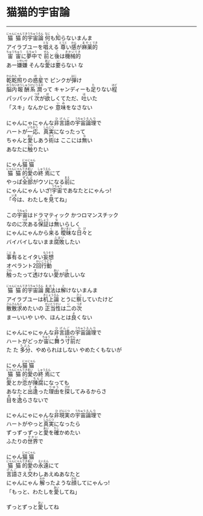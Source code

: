 # 猫猫的宇宙論
---
<lyric>
<ruby>猫<rt>にゃん</rt></ruby><ruby>猫<rt>にゃん</rt></ruby><ruby>的<rt>てき</rt></ruby><ruby>宇宙<rt>うちゅう</rt></ruby><ruby>論<rt>ろん</rt></ruby> <ruby>何<rt>なに</rt></ruby>も<ruby>知<rt>し</rt></ruby>らないまんま<br/>&#13;
アイラブユーを<ruby>唱<rt>とな</rt></ruby>える <ruby>尊<rt>とうと</rt></ruby>い<ruby>感<rt>かん</rt></ruby>が<ruby>麻薬<rt>まやく</rt></ruby><ruby>的<rt>てき</rt></ruby><br/>&#13;
<ruby>宙<rt>ちゅう</rt></ruby><ruby>宙<rt>ちゅう</rt></ruby>に<ruby>夢中<rt>むちゅう</rt></ruby>で <ruby>前<rt>ぜん</rt></ruby>と<ruby>後<rt>ご</rt></ruby>は<ruby>機械的<rt>きかいてき</rt></ruby><br/>&#13;
あー<ruby>嫌嫌<rt>いやいや</rt></ruby> そんな<ruby>愛<rt>あい</rt></ruby>は<ruby>要<rt>い</rt></ruby>らない な<br/>&#13;
<br/>&#13;
<ruby>乾<rt>かん</rt></ruby><ruby>乾<rt>かん</rt></ruby><ruby>照<rt>で</rt></ruby>りの<ruby>惑星<rt>ほし</rt></ruby>で ピンクが<ruby>弾<rt>はじ</rt></ruby>け<br/>&#13;
<ruby>脳内<rt>のうない</rt></ruby><ruby>報酬<rt>ほうしゅう</rt></ruby><ruby>系<rt>けい</rt></ruby><ruby>潤<rt>うるお</rt></ruby>って キャンディーも<ruby>足<rt>た</rt></ruby>りない<ruby>程<rt>ほど</rt></ruby><br/>&#13;
パッパッパ <ruby>次<rt>つぎ</rt></ruby>が<ruby>欲<rt>ほ</rt></ruby>しくてただ、<ruby>吐<rt>は</rt></ruby>いた<br/>&#13;
「スキ」なんかじゃ <ruby>意味<rt>いみ</rt></ruby>をなさない<br/>&#13;
<br/>&#13;
にゃんにゃにゃんな<ruby>非<rt>ひ</rt></ruby><ruby>言語<rt>げんご</rt></ruby>の<ruby>宇宙<rt>うちゅう</rt></ruby><ruby>論理<rt>ろんり</rt></ruby>で<br/>&#13;
ハートが<ruby>一応<rt>いちおう</rt></ruby>、<ruby>真<rt>しん</rt></ruby><ruby>実<rt>じつ</rt></ruby>になったって<br/>&#13;
ちゃんと<ruby>愛<rt>あい</rt></ruby>しあう<ruby>術<rt>すべ</rt></ruby>は ここには<ruby>無<rt>な</rt></ruby>い<br/>&#13;
あなたに<ruby>触<rt>さわ</rt></ruby>りたい<br/>&#13;
<br/>&#13;
にゃん<ruby>猫<rt>にゃ</rt></ruby><ruby>猫<rt>にゃん</rt></ruby><br/>&#13;
<ruby>猫<rt>にゃん</rt></ruby><ruby>猫<rt>にゃん</rt></ruby><ruby>的<rt>てき</rt></ruby><ruby>愛<rt>あい</rt></ruby>の<ruby>終焉<rt>しゅうえん</rt></ruby>にて<br/>&#13;
やっぱ<ruby>全部<rt>ぜんぶ</rt></ruby>がウソになる<ruby>前<rt>まえ</rt></ruby>に<br/>&#13;
にゃんにゃん いざ!<ruby>宇宙<rt>うちゅう</rt></ruby>であなたとにゃんっ!<br/>&#13;
「<ruby>今<rt>いま</rt></ruby>は、わたしを<ruby>見<rt>み</rt></ruby>てね」<br/>&#13;
<br/>&#13;
この<ruby>宇宙<rt>うちゅう</rt></ruby>はドラマティック かつロマンスチック<br/>&#13;
なのに<ruby>次<rt>つぎ</rt></ruby>ある<ruby>保証<rt>ほしょう</rt></ruby>は<ruby>無<rt>な</rt></ruby>いらしく<br/>&#13;
にゃんにゃんから<ruby>来<rt>く</rt></ruby>る <ruby>曖昧<rt>あいまい</rt></ruby>な<ruby>日々<rt>ひび</rt></ruby>と<br/>&#13;
バイバイしないまま<ruby>腐敗<rt>ふはい</rt></ruby>したい<br/>&#13;
<br/>&#13;
<ruby>事<rt>こと</rt></ruby><ruby>有<rt>あ</rt></ruby>るとイタい<ruby>妄想<rt>もうそう</rt></ruby><br/>&#13;
オペラント2<ruby>回<rt>かい</rt></ruby><ruby>行動<rt>こうどう</rt></ruby><br/>&#13;
<ruby>触<rt>さわ</rt></ruby>ったって<ruby>透<rt>す</rt></ruby>けない<ruby>愛<rt>あい</rt></ruby>が<ruby>欲<rt>ほ</rt></ruby>しいな<br/>&#13;
<br/>&#13;
<ruby>猫<rt>にゃん</rt></ruby><ruby>猫<rt>にゃん</rt></ruby><ruby>的<rt>てき</rt></ruby><ruby>宇宙<rt>うちゅう</rt></ruby><ruby>論<rt>ろん</rt></ruby> <ruby>魔法<rt>まほう</rt></ruby>は<ruby>解<rt>と</rt></ruby>けないまんま<br/>&#13;
アイラブユーは<ruby>机上<rt>きじょう</rt></ruby><ruby>論<rt>ろん</rt></ruby> とうに<ruby>察<rt>さっ</rt></ruby>していたけど<br/>&#13;
<ruby>散散<rt>さんさん</rt></ruby><ruby>求<rt>もと</rt></ruby>めたいの <ruby>正当性<rt>せいとうせい</rt></ruby>は<ruby>二<rt>に</rt></ruby>の<ruby>次<rt>つぎ</rt></ruby><br/>&#13;
まーいいや いや、ほんとは<ruby>良<rt>よ</rt></ruby>くない<br/>&#13;
<br/>&#13;
にゃんにゃにゃんな<ruby>非<rt>ひ</rt></ruby><ruby>言語<rt>げんご</rt></ruby>の<ruby>宇宙<rt>うちゅう</rt></ruby><ruby>論理<rt>ろんり</rt></ruby>で<br/>&#13;
ハートがどっか<ruby>宙<rt>ちゅう</rt></ruby>に<ruby>舞<rt>ま</rt></ruby>う<ruby>寸前<rt>すんぜん</rt></ruby>だ<br/>&#13;
た た <ruby>多分<rt>たぶん</rt></ruby>、やめられはしない やめたくもないが<br/>&#13;
<br/>&#13;
にゃん<ruby>猫<rt>にゃ</rt></ruby><ruby>猫<rt>にゃん</rt></ruby><br/>&#13;
<ruby>猫<rt>にゃん</rt></ruby><ruby>猫<rt>にゃん</rt></ruby><ruby>的<rt>てき</rt></ruby><ruby>愛<rt>あい</rt></ruby>の<ruby>終焉<rt>しゅうえん</rt></ruby>にて<br/>&#13;
<ruby>愛<rt>あい</rt></ruby>とか<ruby>恋<rt>こい</rt></ruby>が<ruby>陳腐<rt>ちんぷ</rt></ruby>になっても<br/>&#13;
あなたと<ruby>出逢<rt>であ</rt></ruby>った<ruby>理由<rt>りゆう</rt></ruby>を<ruby>探<rt>さが</rt></ruby>してみるからさ<br/>&#13;
<ruby>目<rt>め</rt></ruby>を<ruby>逸<rt>そ</rt></ruby>らさないで<br/>&#13;
<br/>&#13;
にゃんにゃにゃんな<ruby>非<rt>ひ</rt></ruby><ruby>現実<rt>げんじつ</rt></ruby>の<ruby>宇宙<rt>うちゅう</rt></ruby><ruby>論理<rt>ろんり</rt></ruby>で<br/>&#13;
ハートがやっと<ruby>真<rt>しん</rt></ruby><ruby>実<rt>じつ</rt></ruby>になったら<br/>&#13;
ずっずっずっと<ruby>愛<rt>あい</rt></ruby>を<ruby>確<rt>たし</rt></ruby>かめたい<br/>&#13;
ふたりの<ruby>世界<rt>せかい</rt></ruby>で<br/>&#13;
<br/>&#13;
にゃん<ruby>猫<rt>にゃ</rt></ruby><ruby>猫<rt>にゃん</rt></ruby><br/>&#13;
<ruby>猫<rt>にゃん</rt></ruby><ruby>猫<rt>にゃん</rt></ruby><ruby>的<rt>てき</rt></ruby><ruby>愛<rt>あい</rt></ruby>の<ruby>永遠<rt>えいえん</rt></ruby>にて<br/>&#13;
<ruby>言語<rt>げんご</rt></ruby>さえ<ruby>交<rt>か</rt></ruby>わしあえぬあなたと<br/>&#13;
にゃんにゃん <ruby>解<rt>わか</rt></ruby>ったような<ruby>顔<rt>かお</rt></ruby>してにゃんっ!<br/>&#13;
「もっと、わたしを<ruby>愛<rt>あい</rt></ruby>してね」<br/>&#13;
<br/>&#13;
ずっとずっと<ruby>愛<rt>あい</rt></ruby>してね<br/>&#13;
</lyric>
